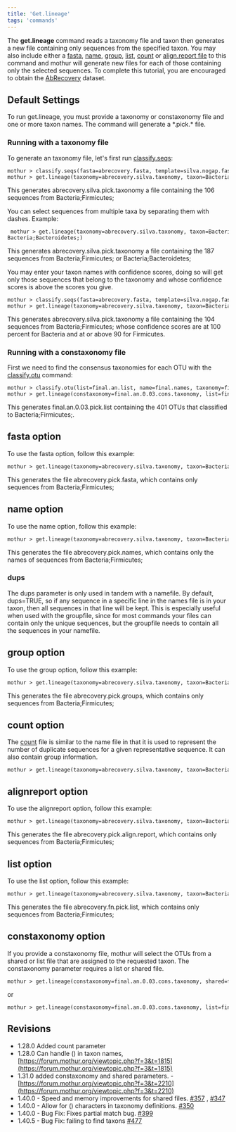 ```yaml
---
title: 'Get.lineage'
tags: 'commands'
---
```

The **get.lineage** command reads a taxonomy file
and taxon then generates a new file containing only sequences from the
specified taxon. You may also include either a [
fasta](fasta_file), [ name](name_file), [
group](group_file), [ list](list_file), [
count](Count_File) or [align.report
file](align.report_file) to this command and mothur will
generate new files for each of those containing only the selected
sequences. To complete this tutorial, you are encouraged to obtain the [
AbRecovery](https://mothur.s3.us-east-2.amazonaws.com/wiki/abrecovery.zip) dataset.


## Default Settings

To run get.lineage, you must provide a taxonomy or constaxonomy file and
one or more taxon names. The command will generate a \*.pick.\* file.

### Running with a taxonomy file

To generate an taxonomy file, let\'s first run
[classify.seqs](classify.seqs):

    mothur > classify.seqs(fasta=abrecovery.fasta, template=silva.nogap.fasta, taxonomy=silva.bacteria.silva.tax)
    mothur > get.lineage(taxonomy=abrecovery.silva.taxonomy, taxon=Bacteria;Firmicutes;)

This generates abrecovery.silva.pick.taxonomy a file containing the 106
sequences from Bacteria;Firmicutes;

You can select sequences from multiple taxa by separating them with
dashes. Example:

     mothur > get.lineage(taxonomy=abrecovery.silva.taxonomy, taxon=Bacteria;Firmicutes;-Bacteria;Bacteroidetes;)

This generates abrecovery.silva.pick.taxonomy a file containing the 187
sequences from Bacteria;Firmicutes; or Bacteria;Bacteroidetes;

You may enter your taxon names with confidence scores, doing so will get
only those sequences that belong to the taxonomy and whose confidence
scores is above the scores you give.

    mothur > classify.seqs(fasta=abrecovery.fasta, template=silva.nogap.fasta, taxonomy=silva.bacteria.silva.tax)
    mothur > get.lineage(taxonomy=abrecovery.silva.taxonomy, taxon=Bacteria(100);Firmicutes(90);)

This generates abrecovery.silva.pick.taxonomy a file containing the 104
sequences from Bacteria;Firmicutes; whose confidence scores are at 100
percent for Bacteria and at or above 90 for Firmicutes.

### Running with a constaxonomy file

First we need to find the consensus taxonomies for each OTU with the
[classify.otu](classify.otu) command:

    mothur > classify.otu(list=final.an.list, name=final.names, taxonomy=final.taxonomy)
    mothur > get.lineage(constaxonomy=final.an.0.03.cons.taxonomy, list=final.an.list, taxon=Bacteria;Firmicutes;, label=0.03)

This generates final.an.0.03.pick.list containing the 401 OTUs that
classified to Bacteria;Firmicutes;.

## fasta option

To use the fasta option, follow this example:

    mothur > get.lineage(taxonomy=abrecovery.silva.taxonomy, taxon=Bacteria;Firmicutes;, fasta=abrecovery.fasta)

This generates the file abrecovery.pick.fasta, which contains only
sequences from Bacteria;Firmicutes;

## name option

To use the name option, follow this example:

    mothur > get.lineage(taxonomy=abrecovery.silva.taxonomy, taxon=Bacteria;Firmicutes;, name=abrecovery.names)

This generates the file abrecovery.pick.names, which contains only the
names of sequences from Bacteria;Firmicutes;

### dups

The dups parameter is only used in tandem with a namefile. By default,
dups=TRUE, so if any sequence in a specific line in the names file is in
your taxon, then all sequences in that line will be kept. This is
especially useful when used with the groupfile, since for most commands
your files can contain only the unique sequences, but the groupfile
needs to contain all the sequences in your namefile.

## group option

To use the group option, follow this example:

    mothur > get.lineage(taxonomy=abrecovery.silva.taxonomy, taxon=Bacteria;Firmicutes;, group=abrecovery.groups)

This generates the file abrecovery.pick.groups, which contains only
sequences from Bacteria;Firmicutes;

## count option

The [ count](Count_File) file is similar to the name file in
that it is used to represent the number of duplicate sequences for a
given representative sequence. It can also contain group information.

    mothur > get.lineage(taxonomy=abrecovery.silva.taxonomy, taxon=Bacteria;Firmicutes;, count=abrecovery.count_table)

## alignreport option

To use the alignreport option, follow this example:

    mothur > get.lineage(taxonomy=abrecovery.silva.taxonomy, taxon=Bacteria;Firmicutes;, alignreport=abrecovery.align.report)

This generates the file abrecovery.pick.align.report, which contains
only sequences from Bacteria;Firmicutes;

## list option

To use the list option, follow this example:

    mothur > get.lineage(taxonomy=abrecovery.silva.taxonomy, taxon=Bacteria;Firmicutes;, list=abrecovery.fn.list)

This generates the file abrecovery.fn.pick.list, which contains only
sequences from Bacteria;Firmicutes;

## constaxonomy option

If you provide a constaxonomy file, mothur will select the OTUs from a
shared or list file that are assigned to the requested taxon. The
constaxonomy parameter requires a list or shared file.

    mothur > get.lineage(constaxonomy=final.an.0.03.cons.taxonomy, shared=final.an.shared, taxon=Bacteria;Firmicutes;, label=0.03)

or

    mothur > get.lineage(constaxonomy=final.an.0.03.cons.taxonomy, list=final.an.list, taxon=Bacteria;Firmicutes;, label=0.03)

## Revisions

-   1.28.0 Added count parameter
-   1.28.0 Can handle () in taxon names,
    [https://forum.mothur.org/viewtopic.php?f=3&t=1815](https://forum.mothur.org/viewtopic.php?f=3&t=1815)
-   1.31.0 added constaxonomy and shared parameters. -
    [https://forum.mothur.org/viewtopic.php?f=3&t=2210](https://forum.mothur.org/viewtopic.php?f=3&t=2210)
-   1.40.0 - Speed and memory improvements for shared files.
    [\#357](https://github.com/mothur/mothur/issues/357) ,
    [\#347](https://github.com/mothur/mothur/issues/347)
-   1.40.0 - Allow for () characters in taxonomy definitions.
    [\#350](https://github.com/mothur/mothur/issues/350)
-   1.40.0 - Bug Fix: Fixes partial match bug.
    [\#399](https://github.com/mothur/mothur/issues/399)
-   1.40.5 - Bug Fix: failing to find taxons
    [\#477](https://github.com/mothur/mothur/issues/477)


